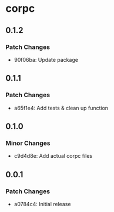 # corpc

## 0.1.2

### Patch Changes

- 90f06ba: Update package

## 0.1.1

### Patch Changes

- a65f1e4: Add tests & clean up function

## 0.1.0

### Minor Changes

- c9d4d8e: Add actual corpc files

## 0.0.1

### Patch Changes

- a0784c4: Initial release
